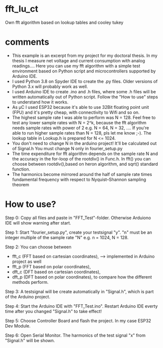 # fft_lu_ct
Own fft algorithm based on lookup tables and cooley tukey

# comments

- This example is an excerpt from my project for my doctoral thesis. In my thesis I measure net voltage and current consumption with analog readings.... Here you can use my fft algorithm with a simple test environment based on Python script and microcontrollers supported by Arduino IDE.
- I used Python 3.8 on Spyder IDE to create the .py files. Older versions of Python 3.x will probably work as well.
- I used Arduino IDE to create .ino and .h files, where some .h files will be written automatically out of Python script. Follow the "How to use" steps to understand how it works.
- As µC I used ESP32 because it's able to use 32Bit floating point unit (FPU) and it's pretty cheap, with connectivity to Wifi and so on.
- The highest sample rate I was able to perform was N = 128. Feel free to test any lower sample rates with N = 2^k, because the fft algorithm needs sample rates with power of 2 e.g. N = 64, N = 32, .... If you're able to run higher sample rates than N = 128, pls let me know ;-). The lookup table in Lookup.h is prepared for N <= 1024.
- You don't need to change N in the arduino project! It'll be calculated out of Signal.h You must change N only in fourier_setup.py
- The time expenditure for fft algorithm depends on the sample rate N and the accuracy in the for-loop of the rootdiv() in Func.h.
  In fft() you can choose between rootdiv(),based on heron algorithm, and sqrt() standard function.
- The harmonics become mirrored around the half of sample rate times fundamental frequency with respect to Nyquist–Shannon sampling theorem

# How to use?

Step 0: Copy all files and paste in "FFT_Test"-folder. Otherwise Arduiono IDE will show warning after start.

Step 1: Start "fourier_setup.py", create your testsignal "y". "n" must be an integer multiple of the sample rate "N" e.g. n = 1024, N = 128. 

Step 2: You can choose between 
  - fft_c (FFT based on cartesian coordinates), --> implemented in Arduino project as well
  - fft_p (FFT based on polar coordinates),
  - dft_c (DFT based on cartesian coordinates),
  - dft_p (DFT based on polar coordinates),
  to compare how the different methods perform.
 
Step 3: A testsignal will be create automatically in "Signal.h", which is part of the Arduino project.

Step 4: Start the Arduino IDE with "FFT_Test.ino". Restart Arduino IDE everty time after you changed "Signal.h" to take effect!

Step 5: Choose Controller Board and flash the project. In my case ESP32 Dev Module.

Step 6: Open Serial Monitor. The harmonics of the test signal "x" from "Signal.h" will be shown.
